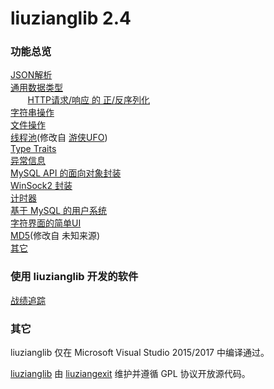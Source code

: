 <h1>liuzianglib 2.4</h1>
<h3>功能总览</h3>
<p>
        <a href="https://liuziangexit.com/liuzianglib/DC_json">JSON解析</a><br>
        <a href="https://liuziangexit.com/liuzianglib/DC_GenericType">通用数据类型</a><br>
        <a href="https://liuziangexit.com/liuzianglib/DC_http">HTTP请求/响应 的 正/反序列化</a><br>
        <a href="https://liuziangexit.com/liuzianglib/DC_STR">字符串操作</a><br>
        <a href="https://liuziangexit.com/liuzianglib/DC_file">文件操作</a><br>
        <a href="https://liuziangexit.com/liuzianglib/DC_ThreadPool">线程池</a>(修改自 <a href="https://github.com/ufownl/simple_thread_pool">游侠UFO</a>)<br>
        <a href="https://liuziangexit.com/liuzianglib/DC_TypeInfo">Type Traits</a><br>
        <a href="https://liuziangexit.com/liuzianglib/DC_DC_ERROR">异常信息</a><br>
        <a href="https://liuziangexit.com/liuzianglib/DC_DC_MySQL">MySQL API 的面向对象封装</a><br>
        <a href="https://liuziangexit.com/liuzianglib/DC_TCP">WinSock2 封装</a><br>
        <a href="https://liuziangexit.com/liuzianglib/DC_timer">计时器</a><br>
        <a href="https://liuziangexit.com/liuzianglib/DC_DC_UserInfo">基于 MySQL 的用户系统</a><br>
        <a href="https://liuziangexit.com/liuzianglib/DC_UIBox">字符界面的简单UI</a><br>
        <a href="https://liuziangexit.com/liuzianglib/DC_md5">MD5</a>(修改自 未知来源)<br>
        <a href="https://liuziangexit.com/liuzianglib/DC_other">其它</a>
</p>
<h3>使用 liuzianglib 开发的软件</h3>
<p>
<a href="https://liuziangexit.com/BFT">战绩追踪</a>
</p>
<h3>其它</h3>
<p>liuzianglib 仅在 Microsoft Visual Studio 2015/2017 中编译通过。</p>
<p><a href="https://liuziangexit.com/liuzianglib">liuzianglib</a> 由 <a href="https://liuziangexit.com">liuziangexit</a> 维护并遵循 GPL 协议开放源代码。</p>
